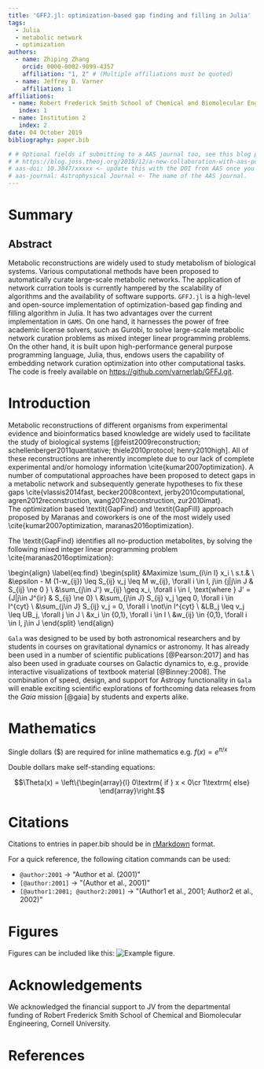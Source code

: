 ```yaml
---
title: 'GFFJ.jl: optimization-based gap finding and filling in Julia'
tags:
  - Julia
  - metabolic network 
  - optimization
authors:
  - name: Zhiping Zhang
    orcid: 0000-0002-9099-4357
    affiliation: "1, 2" # (Multiple affiliations must be quoted)
  - name: Jeffrey D. Varner
    affiliation: 1
affiliations:
 - name: Robert Frederick Smith School of Chemical and Biomolecular Engineering, Cornell University, Ithaca NY, 14853 USA
   index: 1
 - name: Institution 2
   index: 2
date: 04 October 2019
bibliography: paper.bib

# # Optional fields if submitting to a AAS journal too, see this blog post:
# # https://blog.joss.theoj.org/2018/12/a-new-collaboration-with-aas-publishing
# aas-doi: 10.3847/xxxxx <- update this with the DOI from AAS once you know it.
# aas-journal: Astrophysical Journal <- The name of the AAS journal.
---
```


# Summary

## Abstract

Metabolic reconstructions are widely used to study metabolism of
biological systems. Various computational methods have been proposed to
automatically curate large-scale metabolic networks. The application of
network curration tools is currently hampered by the scalability of
algorithms and the availability of software supports. `GFFJ.jl` is a
high-level and open-source implementation of optimization-based gap
finding and filling algorithm in Julia. It has two advantages over the
current implementation in `GAMS`. On one hand, it harnesses the power of
free academic license solvers, such as Gurobi, to solve large-scale
metabolic network curation problems as mixed integer linear programming
problems. On the other hand, it is built upon high-performance general
purpose programming language, Julia, thus, endows users the capability
of embedding network curation optimization into other computational
tasks. The code is freely available on
<https://github.com/varnerlab/GFFJ.git>.

# Introduction

Metabolic reconstructions of different organisms from experimental evidence and bioinformatics based knowledge are widely used to facilitate the study of biological systems [@feist2009reconstruction; schellenberger2011quantitative; thiele2010protocol; henry2010high]. 
All of these reconstructions are inherently incomplete due to our lack of complete experimental and/or homology information \cite{kumar2007optimization}. 
A number of computational approaches have been proposed to detect gaps in a metabolic network and subsequently generate hypotheses to fix these gaps \cite{vlassis2014fast, becker2008context, jerby2010computational, agren2012reconstruction, wang2012reconstruction, zur2010imat}.  
The optimization based \textit{GapFind} and \textit{GapFill} approach proposed by Maranas and coworkers is one of the most widely used \cite{kumar2007optimization, maranas2016optimization}.

The \textit{GapFind} identifies all no-production metabolites, by solving the following mixed integer linear programming problem \cite{maranas2016optimization}: 

\begin{align}
\label{eq:find}
\begin{split}
    &Maximize \sum_{i\in I} x_i \\
    s.t.&     \\
    &\epsilon - M (1-w_{ij}) \leq S_{ij} v_j \leq M w_{ij}, \forall i \in I, j\in \{j|j\in J \& S_{ij} \ne 0 \}  \\
    &\sum_{j\in J'} w_{ij} \geq x_i, \forall i \in I, \text{where } J' = \{J|j\in J^{ir} \& S_{ij} \ne 0\}  \\
    &\sum_{j\in J} S_{ij} v_j \geq 0, \forall i \in I^{cyt}  \\
    &\sum_{j\in J} S_{ij} v_j = 0, \forall i \not\in I^{cyt}  \\
    &LB_j \leq v_j \leq UB_j, \forall j \in J  \\
    &x_i \in \{0,1\}, \forall i \in I  \\
    &w_{ij} \in \{0,1\}, \forall i \in I, j\in J
\end{split}
\end{align}


``Gala`` was designed to be used by both astronomical researchers and by
students in courses on gravitational dynamics or astronomy. It has already been
used in a number of scientific publications [@Pearson:2017] and has also been
used in graduate courses on Galactic dynamics to, e.g., provide interactive
visualizations of textbook material [@Binney:2008]. The combination of speed,
design, and support for Astropy functionality in ``Gala`` will enable exciting
scientific explorations of forthcoming data releases from the *Gaia* mission
[@gaia] by students and experts alike.

# Mathematics

Single dollars ($) are required for inline mathematics e.g. $f(x) = e^{\pi/x}$

Double dollars make self-standing equations:

$$\Theta(x) = \left\{\begin{array}{l}
0\textrm{ if } x < 0\cr
1\textrm{ else}
\end{array}\right.$$


# Citations

Citations to entries in paper.bib should be in
[rMarkdown](http://rmarkdown.rstudio.com/authoring_bibliographies_and_citations.html)
format.

For a quick reference, the following citation commands can be used:
- `@author:2001`  ->  "Author et al. (2001)"
- `[@author:2001]` -> "(Author et al., 2001)"
- `[@author1:2001; @author2:2001]` -> "(Author1 et al., 2001; Author2 et al., 2002)"

# Figures

Figures can be included like this: ![Example figure.](figure.png)

# Acknowledgements

We acknowledged the financial support to
JV from the departmental funding of Robert Frederick Smith
School of Chemical and Biomolecular Engineering, Cornell University.

# References
